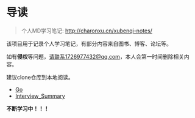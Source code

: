 # 导读

> 个人MD学习笔记: http://charonxu.cn/xubenqi-notes/

该项目用于记录个人学习笔记，有部分内容来自图书、博客、论坛等。

如有**侵权**等问题，请联系1726977432@qq.com，本人会第一时间删除相关内容。

建议clone仓库到本地阅读。


* [Go](/study/Go/README)
* [Interview_Summary](/study/Interview_Summary/README)








**不断学习中！！！**